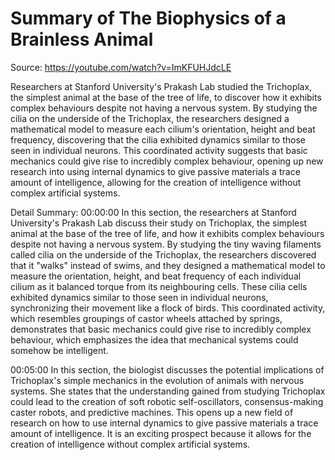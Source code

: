 # Summary of The Biophysics of a Brainless Animal

Source: https://youtube.com/watch?v=ImKFUHJdcLE

Researchers at Stanford University's Prakash Lab studied the Trichoplax, the simplest animal at the base of the tree of life, to discover how it exhibits complex behaviours despite not having a nervous system. By studying the cilia on the underside of the Trichoplax, the researchers designed a mathematical model to measure each cilium's orientation, height and beat frequency, discovering that the cilia exhibited dynamics similar to those seen in individual neurons. This coordinated activity suggests that basic mechanics could give rise to incredibly complex behaviour, opening up new research into using internal dynamics to give passive materials a trace amount of intelligence, allowing for the creation of intelligence without complex artificial systems.

Detail Summary: 
00:00:00
In this section, the researchers at Stanford University's Prakash Lab discuss their study on Trichoplax, the simplest animal at the base of the tree of life, and how it exhibits complex behaviours despite not having a nervous system. By studying the tiny waving filaments called cilia on the underside of the Trichoplax, the researchers discovered that it "walks" instead of swims, and they designed a mathematical model to measure the orientation, height, and beat frequency of each individual cilium as it balanced torque from its neighbouring cells. These cilia cells exhibited dynamics similar to those seen in individual neurons, synchronizing their movement like a flock of birds. This coordinated activity, which resembles groupings of castor wheels attached by springs, demonstrates that basic mechanics could give rise to incredibly complex behaviour, which emphasizes the idea that mechanical systems could somehow be intelligent.

00:05:00
In this section, the biologist discusses the potential implications of Trichoplax's simple mechanics in the evolution of animals with nervous systems. She states that the understanding gained from studying Trichoplax could lead to the creation of soft robotic self-oscillators, consensus-making caster robots, and predictive machines. This opens up a new field of research on how to use internal dynamics to give passive materials a trace amount of intelligence. It is an exciting prospect because it allows for the creation of intelligence without complex artificial systems.

